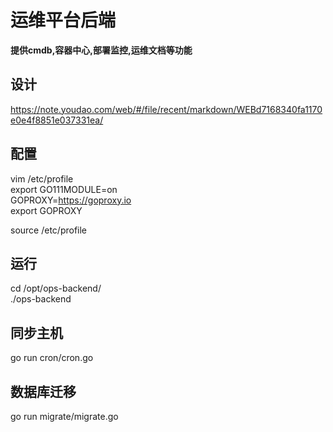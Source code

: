 # 运维平台后端 

**提供cmdb,容器中心,部署监控,运维文档等功能**
## 设计
https://note.youdao.com/web/#/file/recent/markdown/WEBd7168340fa1170e0e4f8851e037331ea/ 
## 配置
vim /etc/profile  
export GO111MODULE=on  
GOPROXY=https://goproxy.io  
export GOPROXY  

source /etc/profile  

## 运行
cd /opt/ops-backend/  
./ops-backend  

## 同步主机  
go run cron/cron.go  

## 数据库迁移  
go run migrate/migrate.go  



